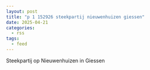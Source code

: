 ```yaml
---
layout: post
title: "p 1 152926 steekpartij nieuwenhuizen giessen"
date: 2025-04-21
categories: 
  - rss
tags: 
  - feed
---
```


Steekpartij op Nieuwenhuizen in Giessen
